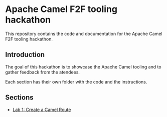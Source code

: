 # Apache Camel F2F tooling hackathon

This repository contains the code and documentation for the Apache Camel F2F tooling hackathon.

## Introduction
The goal of this hackathon is to showcase the Apache Camel tooling and to gather feedback from the atendees.

Each section has their own folder with the code and the instructions.

## Sections
- [Lab 1: Create a Camel Route](lab1/README.md)
